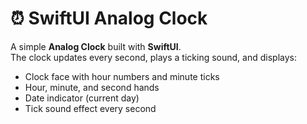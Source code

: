 # ⏰ SwiftUI Analog Clock

A simple **Analog Clock** built with **SwiftUI**.  
The clock updates every second, plays a ticking sound, and displays:

- Clock face with hour numbers and minute ticks
- Hour, minute, and second hands
- Date indicator (current day)
- Tick sound effect every second
